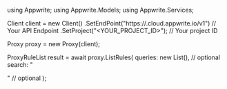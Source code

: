 using Appwrite;
using Appwrite.Models;
using Appwrite.Services;

Client client = new Client()
    .SetEndPoint("https://<REGION>.cloud.appwrite.io/v1") // Your API Endpoint
    .SetProject("<YOUR_PROJECT_ID>"); // Your project ID

Proxy proxy = new Proxy(client);

ProxyRuleList result = await proxy.ListRules(
    queries: new List<string>(), // optional
    search: "<SEARCH>" // optional
);
